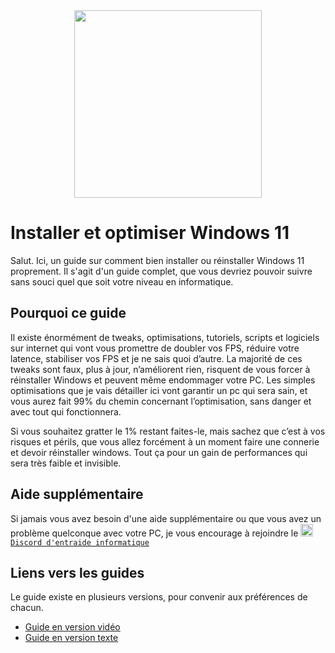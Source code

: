 <center><img src="https://i.imgur.com/lVuDunL.png" height="300"></center>


# Installer et optimiser Windows 11

Salut. Ici, un guide sur comment bien installer ou réinstaller Windows 11 proprement. Il s'agit d'un guide complet, que vous devriez pouvoir suivre sans souci quel que soit votre niveau en informatique.

## Pourquoi ce guide
Il existe énormément de tweaks, optimisations, tutoriels, scripts et logiciels sur internet qui vont vous promettre de doubler vos FPS, réduire votre latence, stabiliser vos FPS et je ne sais quoi d’autre. La majorité de ces tweaks sont faux, plus à jour, n’améliorent rien, risquent de vous forcer à réinstaller Windows et peuvent même endommager votre PC. Les simples optimisations que je vais détailler ici vont garantir un pc qui sera sain, et vous aurez fait 99% du chemin concernant l’optimisation, sans danger et avec tout qui fonctionnera.

Si vous souhaitez gratter le 1% restant faites-le, mais sachez que c’est à vos risques et périls, que vous allez forcément à un moment faire une connerie et devoir réinstaller windows. Tout ça pour un gain de performances qui sera très faible et invisible.

## Aide supplémentaire
Si jamais vous avez besoin d'une aide supplémentaire ou que vous avez un problème quelconque avec votre PC, je vous encourage à rejoindre le [<img src="https://i.imgur.com/b8g1o9k.png" height="20">`Discord d'entraide informatique`](https://discord.gg/informatique )

## Liens vers les guides

Le guide existe en plusieurs versions, pour convenir aux préférences de chacun.

- [Guide en version vidéo](https://installerwindows.fr/videos)
- [Guide en version texte](https://installerwindows.fr/texte)
